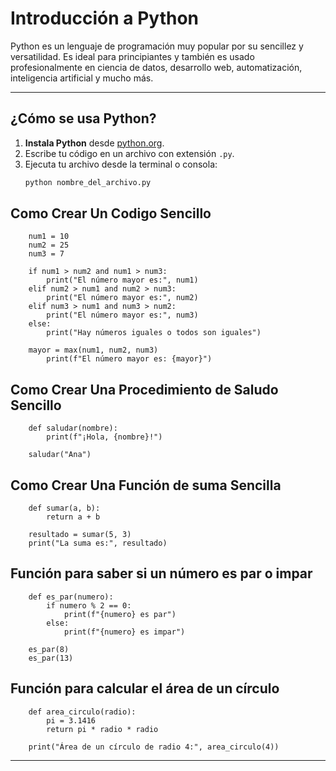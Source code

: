 # Introducción a Python

Python es un lenguaje de programación muy popular por su sencillez y versatilidad. Es ideal para principiantes y también es usado profesionalmente en ciencia de datos, desarrollo web, automatización, inteligencia artificial y mucho más.

---

## ¿Cómo se usa Python?

1. **Instala Python** desde [python.org](https://www.python.org/).
2. Escribe tu código en un archivo con extensión `.py`.
3. Ejecuta tu archivo desde la terminal o consola:
   ```bash
   python nombre_del_archivo.py

## Como Crear Un Codigo Sencillo            

        num1 = 10
        num2 = 25
        num3 = 7

        if num1 > num2 and num1 > num3:
            print("El número mayor es:", num1)
        elif num2 > num1 and num2 > num3:
            print("El número mayor es:", num2)
        elif num3 > num1 and num3 > num2:
            print("El número mayor es:", num3)
        else:
            print("Hay números iguales o todos son iguales")

        mayor = max(num1, num2, num3)
            print(f"El número mayor es: {mayor}")


## Como Crear Una Procedimiento de Saludo Sencillo

        def saludar(nombre):
            print(f"¡Hola, {nombre}!")

        saludar("Ana")

## Como Crear Una Función de suma Sencilla 
     
        def sumar(a, b):
            return a + b

        resultado = sumar(5, 3)
        print("La suma es:", resultado)

## Función para saber si un número es par o impar
        
        def es_par(numero):
            if numero % 2 == 0:
                print(f"{numero} es par")
            else:
                print(f"{numero} es impar")

        es_par(8)
        es_par(13)

## Función para calcular el área de un círculo

        def area_circulo(radio):
            pi = 3.1416
            return pi * radio * radio

        print("Área de un círculo de radio 4:", area_circulo(4))

---